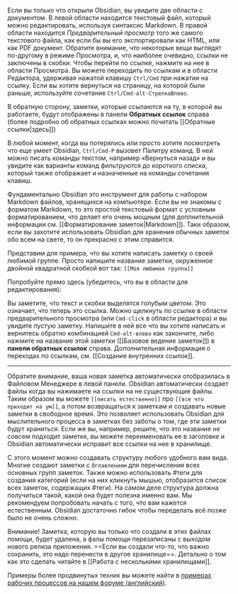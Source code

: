 Если вы только что открыли Obsidian, вы увидите две области с документом. В левой области находится текстовый файл, который можно редактировать, используя синтаксис Markdown. В правой области находится _Предварительный просмотр_ того же самого текстового файла, как если бы вы его экспортировали как HTML, или как PDF документ. Обратите внимание, что некоторые вещи выглядят по-другому в режиме Просмотра, и, что наиболее очевидно, ссылки не заключены в скобки. Чтобы перейти по ссылке, нажмите на нее в области Просмотра. Вы можете переходить по ссылкам и в области Редактора, удерживая нажатой клавишу `Ctrl/Cmd` при нажатии на ссылку. Если вы хотите вернуться на страницу, на которой были раньше, используйте сочетание `Ctrl/Cmd-alt-СтрелкаВлево`.

В обратную сторону, заметки, которые ссылаются на ту, в которой вы работаете, будут отображены в панели **Обратных ссылок** справа (более подробно об обратных ссылках можно почитать [[Обратные ссылки|здесь]])

В любой момент, когда вы потерялись или просто хотите посмотреть что еще умеет Obsidian, `Ctrl/Cmd-P` вызовет Палитру команд. В ней можно писать команды текстом, например «Вернуться назад» и вы увидите как варианты команд фильтруются до короткого списка, который также отображает и назначенные на команды сочетания клавиш. 

Фундаментально Obsidian это инструмент для работы с набором Markdown файлов, хранящихся на компьютере. Если вы не знакомы с форматом Markdown, то это простой текстовый формат с условным форматированием, что делает его очень мощным (для доплнительной информации см. [[Форматирование заметок|Markdown]]). Таки образом, если вы захотите использовать Obsidian для хранения обычных заметок обо всем на свете, то он прекрасно с этим справится. 

Представим для примера, что вы хотите написать заметку о своей любимой группе. Просто напишите название заметки, окруженное двойной квадратной скобкой вот так: `[[Моя любимая группа]]`

Попробуйте прямо здесь (убедитесь, что вы в области для редактирования):

Вы заметите, что текст и скобки выделятся голубым цветом. Это означает, что теперь это ссылка. Можно щелкнуть по ссылке в области предварительного просмотра (или `Cmd-click` в области редактора) и вы увидите пустую заметку. Напишите в ней все что вы хотите написать и вернитесь обратно комбинацией `Cmd-alt-влево` как закончите, либо нажмите на название этой заметки ([[Базовое ведение заметок]]) в **панели обратных ссылок** справа. Дополнительная информация о переходах по ссылкам, см. [[Создание внутренних ссылок]].

---

Обратите внимание, ваша новая заметка автоматически отобразилась в Файловом Менеджере в левой панели. Obsidian автоматически создает файлы когда вы нажимаете на ссылки на не существующие файлы. Таким образом вы можете `[[писать естественно]]` про `[[все что приходит на ум]]`, а потом возвращаться к заметкам и создавать новые заметки в свободное время. Это позволяет использовать Obsidian для мыслительного процесса в заметках без заботы о том, где эти заметки будут храниться. Если же вы, например, решите, что это название не совсем подходит заметке, вы можете переименовать ее в заголовке и Obsidian автоматически исправит все ссылки на нее в хранилище. 

С этого момент можно создавать структуру любого удобного вам вида. Многие создают  заметки с `Оглавлением` для перечисления всех основных групп заметок. Также можно использовать #теги для создания категорий (если на них кликнуть мышью, отобразится список всех заметок, содержащих #теги). На самом деле структура должна получиться такой, какой она будет полезна именно вам. Мы рекомендуем попробовать начать с того, что вам кажется естественным. Obsidian достаточно гибок чтобы переделать всё позже было не очень сложно. 

Внимание! Заметка, которую вы только что создали в этих файлах помощи, будет удалена, а фалы помощи перезаписаны с выходом нового релиза приложения. ==Если вы создали что-то, что важно сохранить, это надо перенести в другое хранилище==. Детально о том как это сделать читайте в [[Работа с несколькими хранилищами]].

Примеры более продвинутых техник вы можете найти в [примерах рабочих процессов на нашем форуме (английский)](https://forum.obsidian.md/t/example-workflows-in-obsidian/1093).
